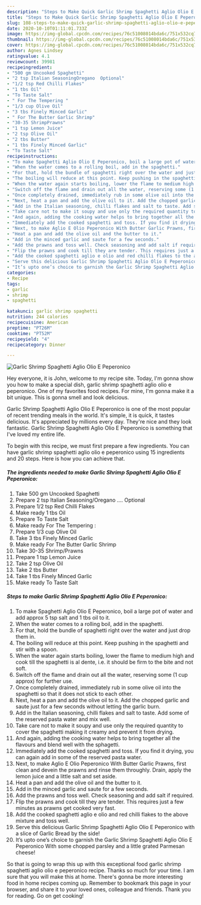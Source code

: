 ```yaml
---
description: "Steps to Make Quick Garlic Shrimp Spaghetti Aglio Olio E Peperonico"
title: "Steps to Make Quick Garlic Shrimp Spaghetti Aglio Olio E Peperonico"
slug: 108-steps-to-make-quick-garlic-shrimp-spaghetti-aglio-olio-e-peperonico
date: 2020-10-10T01:11:01.733Z
image: https://img-global.cpcdn.com/recipes/76c51008014bda6c/751x532cq70/garlic-shrimp-spaghetti-aglio-olio-e-peperonico-recipe-main-photo.jpg
thumbnail: https://img-global.cpcdn.com/recipes/76c51008014bda6c/751x532cq70/garlic-shrimp-spaghetti-aglio-olio-e-peperonico-recipe-main-photo.jpg
cover: https://img-global.cpcdn.com/recipes/76c51008014bda6c/751x532cq70/garlic-shrimp-spaghetti-aglio-olio-e-peperonico-recipe-main-photo.jpg
author: Agnes Lindsey
ratingvalue: 4.1
reviewcount: 39981
recipeingredient:
- "500 gm Uncooked Spaghetti"
- "2 tsp Italian SeasoningOregano  Optional"
- "1/2 tsp Red Chilli Flakes"
- "1 tbs Oil"
- "To Taste Salt"
- " For The Tempering "
- "1/3 cup Olive Oil"
- "3 tbs Finely Minced Garlic"
- " For The Butter Garlic Shrimp"
- "30-35 ShrimpPrawns"
- "1 tsp Lemon Juice"
- "2 tsp Olive Oil"
- "2 tbs Butter"
- "1 tbs Finely Minced Garlic"
- "To Taste Salt"
recipeinstructions:
- "To make Spaghetti Aglio Olio E Peperonico, boil a large pot of water and add approx 5 tsp salt and 1 tbs oil to it."
- "When the water comes to a rolling boil, add in the spaghetti."
- "For that, hold the bundle of spaghetti right over the water and just drop them in."
- "The boiling will reduce at this point. Keep pushing in the spaghetti and stir with a spoon."
- "When the water again starts boiling, lower the flame to medium high and cook till the spaghetti is al dente, i.e. it should be firm to the bite and not soft."
- "Switch off the flame and drain out all the water, reserving some (1 cup approx) for further use."
- "Once completely drained, immediately rub in some olive oil into the spaghetti so that it does not stick to each other."
- "Next, heat a pan and add the olive oil to it. Add the chopped garlic and saute just for a few seconds without letting the garlic burn."
- "Add in the Italian seasoning, chilli flakes and salt to taste. Add some of the reserved pasta water and mix well."
- "Take care not to make it soupy and use only the required quantity to cover the spaghetti making it creamy and prevent it from drying."
- "And again, adding the cooking water helps to bring together all the flavours and blend well with the sphagetti."
- "Immediately add the cooked spaghetti and toss. If you find it drying, you can again add in some of the reserved pasta water."
- "Next, to make Aglio E Olio Peperonico With Butter Garlic Prawns, first clean and devein the prawns and rinse them throughly. Drain, apply the lemon juice and a little salt and set aside."
- "Heat a pan and add the olive oil and the butter to it."
- "Add in the minced garlic and saute for a few seconds."
- "Add the prawns and toss well. Check seasoning and add salt if required."
- "Flip the prawns and cook till they are tender. This requires just a few minutes as prawns get cooked very fast."
- "Add the cooked spaghetti aglio e olio and red chilli flakes to the above mixture and toss well."
- "Serve this delicious Garlic Shrimp Spaghetti Aglio Olio E Peperonico with a slice of Garlic Bread by the side!"
- "It’s upto one’s choice to garnish the Garlic Shrimp Spaghetti Aglio Olio E Peperonico With some chopped parsley and a little grated Parmesan cheese!"
categories:
- Recipe
tags:
- garlic
- shrimp
- spaghetti

katakunci: garlic shrimp spaghetti 
nutrition: 244 calories
recipecuisine: American
preptime: "PT26M"
cooktime: "PT52M"
recipeyield: "4"
recipecategory: Dinner

---
```



![Garlic Shrimp Spaghetti Aglio Olio E Peperonico](https://img-global.cpcdn.com/recipes/76c51008014bda6c/751x532cq70/garlic-shrimp-spaghetti-aglio-olio-e-peperonico-recipe-main-photo.jpg)

Hey everyone, it is John, welcome to my recipe site. Today, I'm gonna show you how to make a special dish, garlic shrimp spaghetti aglio olio e peperonico. One of my favorites food recipes. For mine, I'm gonna make it a bit unique. This is gonna smell and look delicious.

Garlic Shrimp Spaghetti Aglio Olio E Peperonico is one of the most popular of recent trending meals in the world. It's simple, it is quick, it tastes delicious. It's appreciated by millions every day. They're nice and they look fantastic. Garlic Shrimp Spaghetti Aglio Olio E Peperonico is something that I've loved my entire life.




To begin with this recipe, we must first prepare a few ingredients. You can have garlic shrimp spaghetti aglio olio e peperonico using 15 ingredients and 20 steps. Here is how you can achieve that.

<!--inarticleads1-->

##### The ingredients needed to make Garlic Shrimp Spaghetti Aglio Olio E Peperonico:

1. Take 500 gm Uncooked Spaghetti
1. Prepare 2 tsp Italian Seasoning/Oregano …. Optional
1. Prepare 1/2 tsp Red Chilli Flakes
1. Make ready 1 tbs Oil
1. Prepare To Taste Salt
1. Make ready  For The Tempering :
1. Prepare 1/3 cup Olive Oil
1. Take 3 tbs Finely Minced Garlic
1. Make ready  For The Butter Garlic Shrimp
1. Take 30-35 Shrimp/Prawns
1. Prepare 1 tsp Lemon Juice
1. Take 2 tsp Olive Oil
1. Take 2 tbs Butter
1. Take 1 tbs Finely Minced Garlic
1. Make ready To Taste Salt




<!--inarticleads2-->

##### Steps to make Garlic Shrimp Spaghetti Aglio Olio E Peperonico:

1. To make Spaghetti Aglio Olio E Peperonico, boil a large pot of water and add approx 5 tsp salt and 1 tbs oil to it.
1. When the water comes to a rolling boil, add in the spaghetti.
1. For that, hold the bundle of spaghetti right over the water and just drop them in.
1. The boiling will reduce at this point. Keep pushing in the spaghetti and stir with a spoon.
1. When the water again starts boiling, lower the flame to medium high and cook till the spaghetti is al dente, i.e. it should be firm to the bite and not soft.
1. Switch off the flame and drain out all the water, reserving some (1 cup approx) for further use.
1. Once completely drained, immediately rub in some olive oil into the spaghetti so that it does not stick to each other.
1. Next, heat a pan and add the olive oil to it. Add the chopped garlic and saute just for a few seconds without letting the garlic burn.
1. Add in the Italian seasoning, chilli flakes and salt to taste. Add some of the reserved pasta water and mix well.
1. Take care not to make it soupy and use only the required quantity to cover the spaghetti making it creamy and prevent it from drying.
1. And again, adding the cooking water helps to bring together all the flavours and blend well with the sphagetti.
1. Immediately add the cooked spaghetti and toss. If you find it drying, you can again add in some of the reserved pasta water.
1. Next, to make Aglio E Olio Peperonico With Butter Garlic Prawns, first clean and devein the prawns and rinse them throughly. Drain, apply the lemon juice and a little salt and set aside.
1. Heat a pan and add the olive oil and the butter to it.
1. Add in the minced garlic and saute for a few seconds.
1. Add the prawns and toss well. Check seasoning and add salt if required.
1. Flip the prawns and cook till they are tender. This requires just a few minutes as prawns get cooked very fast.
1. Add the cooked spaghetti aglio e olio and red chilli flakes to the above mixture and toss well.
1. Serve this delicious Garlic Shrimp Spaghetti Aglio Olio E Peperonico with a slice of Garlic Bread by the side!
1. It’s upto one’s choice to garnish the Garlic Shrimp Spaghetti Aglio Olio E Peperonico With some chopped parsley and a little grated Parmesan cheese!




So that is going to wrap this up with this exceptional food garlic shrimp spaghetti aglio olio e peperonico recipe. Thanks so much for your time. I am sure that you will make this at home. There's gonna be more interesting food in home recipes coming up. Remember to bookmark this page in your browser, and share it to your loved ones, colleague and friends. Thank you for reading. Go on get cooking!

